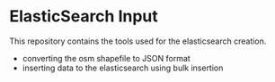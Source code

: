 # ElasticSearch Input
This repository contains the tools used for the elasticsearch creation.
- converting the osm shapefile to JSON format 
- inserting data to the elasticsearch using bulk insertion 
